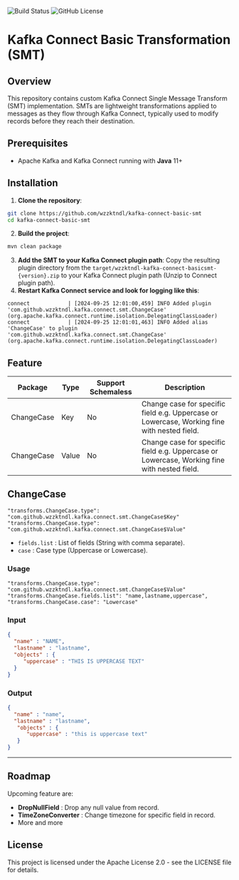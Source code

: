 ![Build Status](https://github.com/wzzktndl/kafka-connect-basic-smt/actions/workflows/maven.yml/badge.svg)
![GitHub License](https://img.shields.io/github/license/wzzktndl/kafka-connect-basic-smt)

# Kafka Connect Basic Transformation (SMT)

## Overview
This repository contains custom Kafka Connect Single Message Transform (SMT) implementation. SMTs are lightweight transformations applied to messages as they flow through Kafka Connect, typically used to modify records before they reach their destination.

## Prerequisites
* Apache Kafka and Kafka Connect running with **Java** 11+

## Installation
1. **Clone the repository**:
```bash
git clone https://github.com/wzzktndl/kafka-connect-basic-smt
cd kafka-connect-basic-smt
```
2. **Build the project**:
```bash
mvn clean package
```
3. **Add the SMT to your Kafka Connect plugin path**:
   Copy the resulting plugin directory from the `target/wzzktndl-kafka-connect-basicsmt-{version}.zip` to your Kafka Connect plugin path (Unzip to Connect plugin path). 
4. **Restart Kafka Connect service and look for logging like this**:
```shell
connect            | [2024-09-25 12:01:00,459] INFO Added plugin 'com.github.wzzktndl.kafka.connect.smt.ChangeCase' (org.apache.kafka.connect.runtime.isolation.DelegatingClassLoader)
connect            | [2024-09-25 12:01:01,463] INFO Added alias 'ChangeCase' to plugin 'com.github.wzzktndl.kafka.connect.smt.ChangeCase' (org.apache.kafka.connect.runtime.isolation.DelegatingClassLoader)
```

## Feature
| **Package** | **Type** | **Support Schemaless** | **Description**                                                                             |
|-------------|----------|------------------------|---------------------------------------------------------------------------------------------|
| ChangeCase  | Key      | No                     | Change case for specific field e.g. Uppercase or Lowercase, Working fine with nested field. |
| ChangeCase  | Value    | No                     | Change case for specific field e.g. Uppercase or Lowercase, Working fine with nested field.                                                    |

## ChangeCase
```Text
"transforms.ChangeCase.type": "com.github.wzzktndl.kafka.connect.smt.ChangeCase$Key"
"transforms.ChangeCase.type": "com.github.wzzktndl.kafka.connect.smt.ChangeCase$Value"
```
* `fields.list` : List of fields (String with comma separate).
* `case` : Case type (Uppercase or Lowercase).
### Usage
```text
"transforms.ChangeCase.type": "com.github.wzzktndl.kafka.connect.smt.ChangeCase$Value"
"transforms.ChangeCase.fields.list": "name,lastname,uppercase",
"transforms.ChangeCase.case": "Lowercase"
```
### Input
```json
{
  "name" : "NAME",
  "lastname" : "lastname",
  "objects" : {
     "uppercase" : "THIS IS UPPERCASE TEXT"
  }
}
```
### Output
```json
{
  "name" : "name",
  "lastname" : "lastname",
   "objects" : {
      "uppercase" : "this is uppercase text"
   }
}
```
---

## Roadmap
Upcoming feature are:
* **DropNullField** : Drop any null value from record.
* **TimeZoneConverter** : Change timezone for specific field in record.
* More and more

## License
This project is licensed under the Apache License 2.0 - see the LICENSE file for details.

